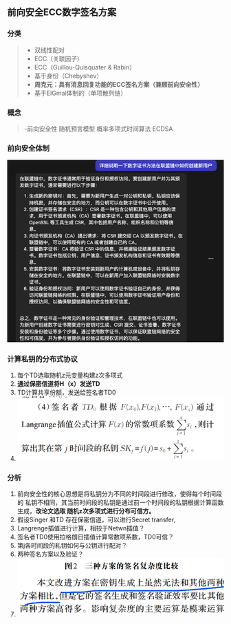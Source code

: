 ## 前向安全ECC数字签名方案
### 分类
> - 双线性配对
> - ECC（关联因子）
> - ECC（Guillou-Quisquater & Rabin）
> - 基于身份（Chebyshev）
> - **周克元：具有消息回复功能的ECC签名方案（兼顾前向安全性）**
> - 基于EIGmal体制的（单项散列链）
### 概念
> -前向安全性
> 随机预言模型
> 概率多项式时间算法
> ECDSA
### 前向安全体制
**![img_1.png](img_1.png)**
### 计算私钥的分布式协议
1. 每个TD选取随机z元变量构建z次多项式
2. **通过保密信道将H（x）发送TD**
3. TD计算共享份额，发送给签名者TD0
4. ![img_2.png](img_2.png)
### 分析
1. 前向安全性的核心思想是将私钥分为不同的时间段进行修改，使得每个时间段的
私钥不相同，其当前时间段的私钥是通过前一个时间段的私钥根据计算函数生成，**改论文选取
随机z次多项式进行分布可信方。**
2. 假设Singer 和TD 存在保密信道，可以进行Secret transfer,
3. Langrenge插值进行计算，相较于Netwn插值？
4. 签名者TD0使用拉格朗日插值计算常数项系数，TD0可信？
5. 第j各时间段的私钥如何与公钥进行配对？
6. 两种签名方案以及验证？
7. ![img_3.png](img_3.png)